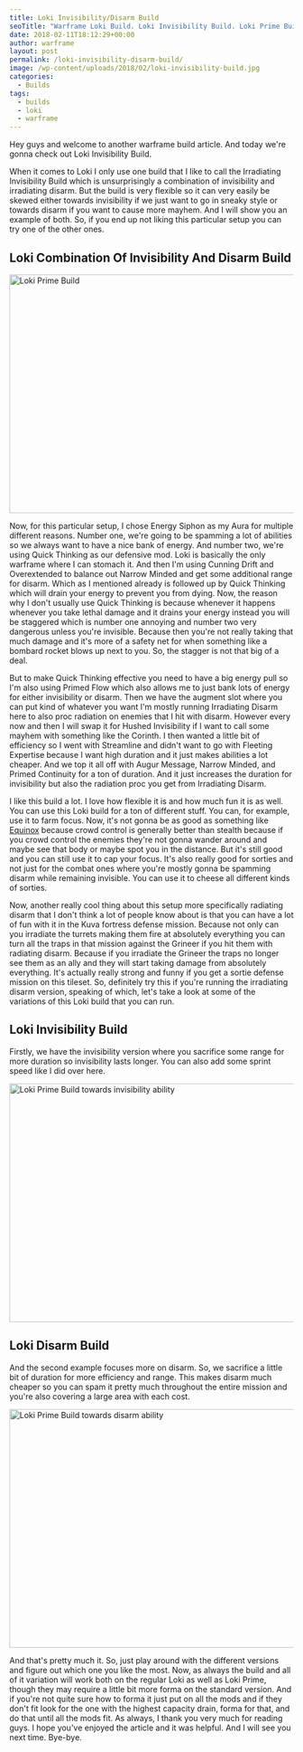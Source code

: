 ```yaml
---
title: Loki Invisibility/Disarm Build
seoTitle: "Warframe Loki Build. Loki Invisibility Build. Loki Prime Build"
date: 2018-02-11T18:12:29+00:00
author: warframe
layout: post
permalink: /loki-invisibility-disarm-build/
image: /wp-content/uploads/2018/02/loki-invisibility-build.jpg
categories:
  - Builds
tags:
  - builds
  - loki
  - warframe
---
```

<p style="text-align: left;">
  Hey guys and welcome to another warframe build article. And today we're gonna check out Loki Invisibility Build.<!--more-->
</p>

When it comes to Loki I only use one build that I like to call the Irradiating Invisibility Build which is unsurprisingly a combination of invisibility and irradiating disarm. But the build is very flexible so it can very easily be skewed either towards invisibility if we just want to go in sneaky style or towards disarm if you want to cause more mayhem. And I will show you an example of both. So, if you end up not liking this particular setup you can try one of the other ones.

## Loki Combination Of Invisibility And Disarm Build

<img src="https://warframeblog.com/wp-content/uploads/2018/02/loki-invisibility-build-1024x576.png" title="Loki Combination Of Invisibility And Disarm " alt="Loki Prime Build" width="750" height="422" class="alignnone size-large wp-image-820" srcset="https://warframeblog.com/wp-content/uploads/2018/02/loki-invisibility-build-1024x576.png 1024w, https://warframeblog.com/wp-content/uploads/2018/02/loki-invisibility-build-300x169.png 300w, https://warframeblog.com/wp-content/uploads/2018/02/loki-invisibility-build-768x432.png 768w" sizes="(max-width: 750px) 100vw, 750px" />

Now, for this particular setup, I chose Energy Siphon as my Aura for multiple different reasons. Number one, we're going to be spamming a lot of abilities so we always want to have a nice bank of energy. And number two, we're using Quick Thinking as our defensive mod. Loki is basically the only warframe where I can stomach it. And then I'm using Cunning Drift and Overextended to balance out Narrow Minded and get some additional range for disarm. Which as I mentioned already is followed up by Quick Thinking which will drain your energy to prevent you from dying. Now, the reason why I don't usually use Quick Thinking is because whenever it happens whenever you take lethal damage and it drains your energy instead you will be staggered which is number one annoying and number two very dangerous unless you're invisible. Because then you're not really taking that much damage and it's more of a safety net for when something like a bombard rocket blows up next to you. So, the stagger is not that big of a deal.

But to make Quick Thinking effective you need to have a big energy pull so I'm also using Primed Flow which also allows me to just bank lots of energy for either invisibility or disarm. Then we have the augment slot where you can put kind of whatever you want I'm mostly running Irradiating Disarm here to also proc radiation on enemies that I hit with disarm. However every now and then I will swap it for Hushed Invisibility if I want to call some mayhem with something like the Corinth. I then wanted a little bit of efficiency so I went with Streamline and didn't want to go with Fleeting Expertise because I want high duration and it just makes abilities a lot cheaper. And we top it all off with Augur Message, Narrow Minded, and Primed Continuity for a ton of duration. And it just increases the duration for invisibility but also the radiation proc you get from Irradiating Disarm.

I like this build a lot. I love how flexible it is and how much fun it is as well. You can use this Loki build for a ton of different stuff. You can, for example, use it to farm focus. Now, it's not gonna be as good as something like [Equinox](https://warframeblog.com/equinox-focus-farm-build/) because crowd control is generally better than stealth because if you crowd control the enemies they're not gonna wander around and maybe see that body or maybe spot you in the distance. But it's still good and you can still use it to cap your focus. It's also really good for sorties and not just for the combat ones where you're mostly gonna be spamming disarm while remaining invisible. You can use it to cheese all different kinds of sorties.

Now, another really cool thing about this setup more specifically radiating disarm that I don't think a lot of people know about is that you can have a lot of fun with it in the Kuva fortress defense mission. Because not only can you irradiate the turrets making them fire at absolutely everything you can turn all the traps in that mission against the Grineer if you hit them with radiating disarm. Because if you irradiate the Grineer the traps no longer see them as an ally and they will start taking damage from absolutely everything. It's actually really strong and funny if you get a sortie defense mission on this tileset. So, definitely try this if you're running the irradiating disarm version, speaking of which, let's take a look at some of the variations of this Loki build that you can run.

## Loki Invisibility Build

Firstly, we have the invisibility version where you sacrifice some range for more duration so invisibility lasts longer. You can also add some sprint speed like I did over here.

<img src="https://warframeblog.com/wp-content/uploads/2018/02/loki-even-more-invisibility-1024x576.png" title="Loki Prime Invisibility Build" alt="Loki Prime Build towards invisibility ability" width="750" height="422" class="alignnone size-large wp-image-819" srcset="https://warframeblog.com/wp-content/uploads/2018/02/loki-even-more-invisibility-1024x576.png 1024w, https://warframeblog.com/wp-content/uploads/2018/02/loki-even-more-invisibility-300x169.png 300w, https://warframeblog.com/wp-content/uploads/2018/02/loki-even-more-invisibility-768x432.png 768w" sizes="(max-width: 750px) 100vw, 750px" />

## Loki Disarm Build

And the second example focuses more on disarm. So, we sacrifice a little bit of duration for more efficiency and range. This makes disarm much cheaper so you can spam it pretty much throughout the entire mission and you're also covering a large area with each cost.

<img src="https://warframeblog.com/wp-content/uploads/2018/02/loki-disarm-build-1024x576.png" title="Loki Prime Disarm Build" alt="Loki Prime Build towards disarm ability" width="750" height="422" class="alignnone size-large wp-image-818" srcset="https://warframeblog.com/wp-content/uploads/2018/02/loki-disarm-build-1024x576.png 1024w, https://warframeblog.com/wp-content/uploads/2018/02/loki-disarm-build-300x169.png 300w, https://warframeblog.com/wp-content/uploads/2018/02/loki-disarm-build-768x432.png 768w" sizes="(max-width: 750px) 100vw, 750px" />

And that's pretty much it. So, just play around with the different versions and figure out which one you like the most. Now, as always the build and all of it variation will work both on the regular Loki as well as Loki Prime, though they may require a little bit more forma on the standard version. And if you're not quite sure how to forma it just put on all the mods and if they don't fit look for the one with the highest capacity drain, forma for that, and do that until all the mods fit. As always, I thank you very much for reading guys. I hope you've enjoyed the article and it was helpful. And I will see you next time. Bye-bye.